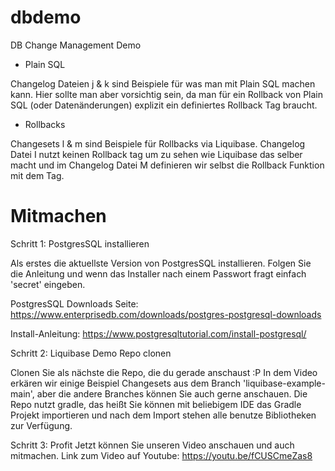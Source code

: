 # dbdemo
 DB Change Management Demo
 
 
 - Plain SQL
 
 Changelog Dateien j & k sind Beispiele für was man mit Plain SQL machen kann. Hier sollte man aber vorsichtig sein, da man für ein Rollback von Plain SQL (oder Datenänderungen) explizit ein definiertes Rollback Tag braucht.
 - Rollbacks
 
 Changesets l & m sind Beispiele für Rollbacks via Liquibase. Changelog Datei I nutzt keinen Rollback tag um zu sehen wie Liquibase das selber macht und im Changelog Datei M definieren wir selbst die Rollback Funktion mit dem <rollback> Tag.
 
# Mitmachen
Schritt 1: PostgresSQL installieren

Als erstes die aktuellste Version von PostgresSQL installieren. 
Folgen Sie die Anleitung und wenn das Installer nach einem Passwort fragt einfach 'secret' eingeben.

PostgresSQL Downloads Seite: https://www.enterprisedb.com/downloads/postgres-postgresql-downloads

Install-Anleitung: https://www.postgresqltutorial.com/install-postgresql/

Schritt 2: Liquibase Demo Repo clonen

Clonen Sie als nächste die Repo, die du gerade anschaust :P
In dem Video erkären wir einige Beispiel Changesets aus dem Branch 'liquibase-example-main', aber die andere Branches können Sie auch gerne anschauen.
Die Repo nutzt gradle, das heißt Sie können mit beliebigem IDE das Gradle Projekt importieren und nach dem Import stehen alle benutze Bibliotheken zur Verfügung.

Schritt 3: Profit
Jetzt können Sie unseren Video anschauen und auch mitmachen.
Link zum Video auf Youtube: https://youtu.be/fCUSCmeZas8